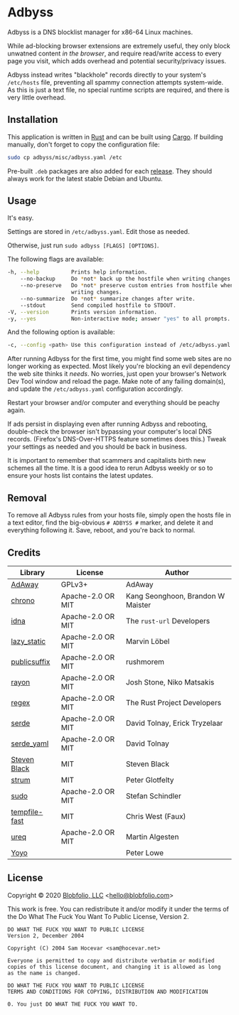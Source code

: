 # Adbyss

Adbyss is a DNS blocklist manager for x86-64 Linux machines.

While ad-blocking browser extensions are extremely useful, they only block
unwatned content *in the browser*, and require read/write access to every
page you visit, which adds overhead and potential security/privacy issues.

Adbyss instead writes "blackhole" records directly to your system's `/etc/hosts`
file, preventing all spammy connection attempts system-wide. As this is just a
text file, no special runtime scripts are required, and there is very little
overhead.



## Installation

This application is written in [Rust](https://www.rust-lang.org/) and can be built using [Cargo](https://github.com/rust-lang/cargo). If building manually, don't forget to copy the configuration file:
```bash
sudo cp adbyss/misc/adbyss.yaml /etc
```

Pre-built `.deb` packages are also added for each [release](https://github.com/Blobfolio/adbyss/releases/latest). They should always work for the latest stable Debian and Ubuntu.



## Usage

It's easy.

Settings are stored in `/etc/adbyss.yaml`. Edit those as needed.

Otherwise, just run `sudo adbyss [FLAGS] [OPTIONS]`.

The following flags are available:
```bash
-h, --help          Prints help information.
    --no-backup     Do *not* back up the hostfile when writing changes.
    --no-preserve   Do *not* preserve custom entries from hostfile when
                    writing changes.
    --no-summarize  Do *not* summarize changes after write.
    --stdout        Send compiled hostfile to STDOUT.
-V, --version       Prints version information.
-y, --yes           Non-interactive mode; answer "yes" to all prompts.
```

And the following option is available:
```bash
-c, --config <path> Use this configuration instead of /etc/adbyss.yaml.
```

After running Adbyss for the first time, you might find some web sites are no longer working as expected. Most likely you're blocking an evil dependency the web site thinks it *needs*. No worries, just open your browser's Network Dev Tool window and reload the page. Make note of any failing domain(s), and update the `/etc/adbyss.yaml` configuration accordingly.

Restart your browser and/or computer and everything should be peachy again.

If ads persist in displaying even after running Adbyss and rebooting, double-check the browser isn't bypassing your computer's local DNS records. (Firefox's DNS-Over-HTTPS feature sometimes does this.) Tweak your settings as needed and you should be back in business.

It is important to remember that scammers and capitalists birth new schemes all the time. It is a good idea to rerun Adbyss weekly or so to ensure your hosts list contains the latest updates.



## Removal

To remove all Adbyss rules from your hosts file, simply open the hosts file in a text editor, find the big-obvious `# ADBYSS #` marker, and delete it and everything following it. Save, reboot, and you're back to normal.



## Credits

| Library | License | Author |
| ---- | ---- | ---- |
| [AdAway](https://adaway.org/) | GPLv3+ | AdAway |
| [chrono](https://crates.io/crates/chrono) | Apache-2.0 OR MIT | Kang Seonghoon, Brandon W Maister |
| [idna](https://crates.io/crates/idna) | Apache-2.0 OR MIT | The `rust-url` Developers |
| [lazy_static](https://crates.io/crates/lazy_static) | Apache-2.0 OR MIT | Marvin Löbel |
| [publicsuffix](https://crates.io/crates/publicsuffix) | Apache-2.0 OR MIT | rushmorem |
| [rayon](https://crates.io/crates/rayon) | Apache-2.0 OR MIT | Josh Stone, Niko Matsakis |
| [regex](https://crates.io/crates/regex) | Apache-2.0 OR MIT | The Rust Project Developers |
| [serde](https://crates.io/crates/serde) | Apache-2.0 OR MIT | David Tolnay, Erick Tryzelaar |
| [serde_yaml](https://crates.io/crates/serde_yaml) | Apache-2.0 OR MIT | David Tolnay |
| [Steven Black](https://github.com/StevenBlack/hosts) | MIT | Steven Black |
| [strum](https://crates.io/crates/strum) | MIT | Peter Glotfelty |
| [sudo](https://crates.io/crates/sudo) | Apache-2.0 OR MIT | Stefan Schindler |
| [tempfile-fast](https://crates.io/crates/tempfile-fast) | MIT | Chris West (Faux) |
| [ureq](https://crates.io/crates/ureq) | Apache-2.0 OR MIT | Martin Algesten |
| [Yoyo](https://pgl.yoyo.org/adservers/) || Peter Lowe |



## License

Copyright © 2020 [Blobfolio, LLC](https://blobfolio.com) &lt;hello@blobfolio.com&gt;

This work is free. You can redistribute it and/or modify it under the terms of the Do What The Fuck You Want To Public License, Version 2.

    DO WHAT THE FUCK YOU WANT TO PUBLIC LICENSE
    Version 2, December 2004

    Copyright (C) 2004 Sam Hocevar <sam@hocevar.net>

    Everyone is permitted to copy and distribute verbatim or modified
    copies of this license document, and changing it is allowed as long
    as the name is changed.

    DO WHAT THE FUCK YOU WANT TO PUBLIC LICENSE
    TERMS AND CONDITIONS FOR COPYING, DISTRIBUTION AND MODIFICATION

    0. You just DO WHAT THE FUCK YOU WANT TO.
